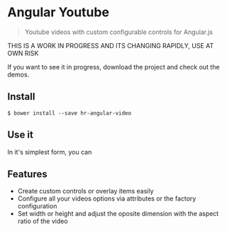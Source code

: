 Angular Youtube
===============

> Youtube videos with custom configurable controls for Angular.js

THIS IS A WORK IN PROGRESS AND ITS CHANGING RAPIDLY, USE AT OWN RISK

If you want to see it in progress, download the project and check out the demos.

## Install
```
$ bower install --save hr-angular-video
```

## Use it

In it's simplest form, you can



## Features

* Create custom controls or overlay items easily
* Configure all your videos options via attributes or the factory configuration
* Set width or height and adjust the oposite dimension with the aspect ratio of the video
